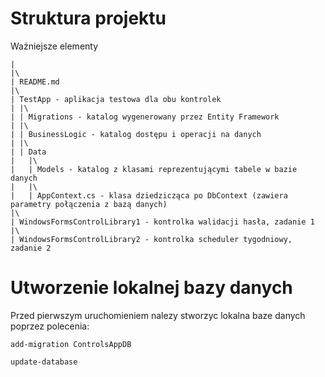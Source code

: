 # Struktura projektu
Ważniejsze elementy
```text
|
|\
| README.md
|\
| TestApp - aplikacja testowa dla obu kontrolek
| |\
| | Migrations - katalog wygenerowany przez Entity Framework
| |\
| | BusinessLogic - katalog dostępu i operacji na danych
| |\
| | Data
|   |\
|   | Models - katalog z klasami reprezentującymi tabele w bazie danych
|   |\
|   | AppContext.cs - klasa dziedzicząca po DbContext (zawiera parametry połączenia z bazą danych)
|\
| WindowsFormsControlLibrary1 - kontrolka walidacji hasła, zadanie 1
|\
| WindowsFormsControlLibrary2 - kontrolka scheduler tygodniowy, zadanie 2
```
# Utworzenie lokalnej bazy danych
Przed pierwszym uruchomieniem nalezy stworzyc lokalna baze danych poprzez polecenia:
```
add-migration ControlsAppDB
```
```
update-database
```
